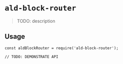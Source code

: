 # `ald-block-router`

> TODO: description

## Usage

```
const aldBlockRouter = require('ald-block-router');

// TODO: DEMONSTRATE API
```
